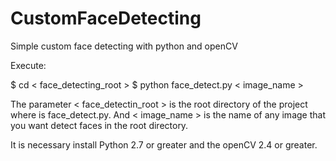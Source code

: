 # CustomFaceDetecting
Simple custom face detecting with python and openCV

Execute:

$ cd < face_detecting_root >
$ python face_detect.py < image_name >

The parameter < face_detectin_root > is the root directory of the project where is face_detect.py.
And < image_name > is the name of any image that you want detect faces in the root directory.

It is necessary install Python 2.7 or greater and the openCV 2.4 or greater.
